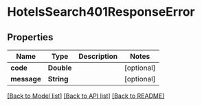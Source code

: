 # HotelsSearch401ResponseError

## Properties
Name | Type | Description | Notes
------------ | ------------- | ------------- | -------------
**code** | **Double** |  | [optional] 
**message** | **String** |  | [optional] 

[[Back to Model list]](../README.md#documentation-for-models) [[Back to API list]](../README.md#documentation-for-api-endpoints) [[Back to README]](../README.md)


